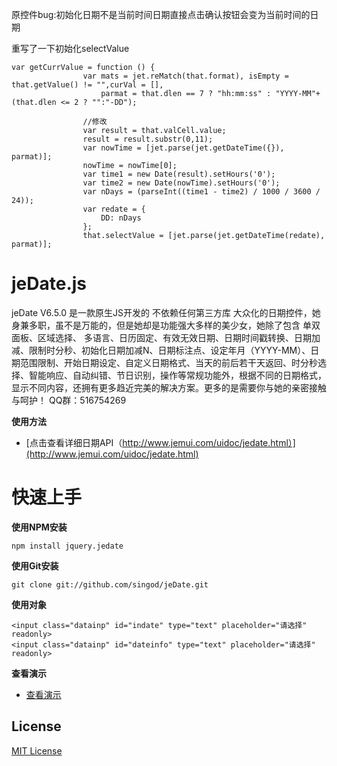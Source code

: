 原控件bug:初始化日期不是当前时间日期直接点击确认按钮会变为当前时间的日期

重写了一下初始化selectValue
```
var getCurrValue = function () {
                var mats = jet.reMatch(that.format), isEmpty = that.getValue() != "",curVal = [],
                    parmat = that.dlen == 7 ? "hh:mm:ss" : "YYYY-MM"+ (that.dlen <= 2 ? "":"-DD");
                
				//修改
				var result = that.valCell.value;
				result = result.substr(0,11);
				var nowTime = [jet.parse(jet.getDateTime({}), parmat)];
				nowTime = nowTime[0];
				var time1 = new Date(result).setHours('0');
				var time2 = new Date(nowTime).setHours('0');
				var nDays = (parseInt((time1 - time2) / 1000 / 3600 / 24));
				var redate = {
					DD: nDays
				};
				that.selectValue = [jet.parse(jet.getDateTime(redate), parmat)];
```
jeDate.js
=======
jeDate V6.5.0 是一款原生JS开发的 不依赖任何第三方库 大众化的日期控件，她身兼多职，虽不是万能的，但是她却是功能强大多样的美少女，她除了包含 单双面板、区域选择、 多语言、日历固定、有效无效日期、日期时间戳转换、日期加减、限制时分秒、初始化日期加减N、日期标注点、设定年月（YYYY-MM）、日期范围限制、开始日期设定、自定义日期格式、当天的前后若干天返回、时分秒选择、智能响应、自动纠错、节日识别，操作等常规功能外，根据不同的日期格式，显示不同内容，还拥有更多趋近完美的解决方案。更多的是需要你与她的亲密接触与呵护！ QQ群：516754269 

**使用方法**

* [点击查看详细日期API（http://www.jemui.com/uidoc/jedate.html）](http://www.jemui.com/uidoc/jedate.html) 


# 快速上手

**使用NPM安装**

    npm install jquery.jedate
    
**使用Git安装**

    git clone git://github.com/singod/jeDate.git
    
**使用对象**

    <input class="datainp" id="indate" type="text" placeholder="请选择"  readonly>
    <input class="datainp" id="dateinfo" type="text" placeholder="请选择"  readonly>
      

**查看演示**

* [查看演示](http://singod.github.io/jeDate/)   


## License

[MIT License](https://github.com/singod/jeDate/blob/gh-pages/LICENSE)
